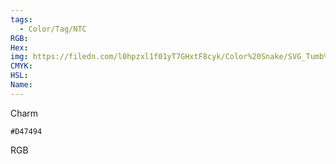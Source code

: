 ```yaml
---
tags:
  - Color/Tag/NTC
RGB:
Hex:
img: https://filedn.com/l0hpzxl1f01yT7GHxtF8cyk/Color%20Snake/SVG_Tumb%20Mass%20No%20Name/D47494.svg
CMYK:
HSL:
Name:
---
```

Charm
```palette
#D47494
```
RGB
